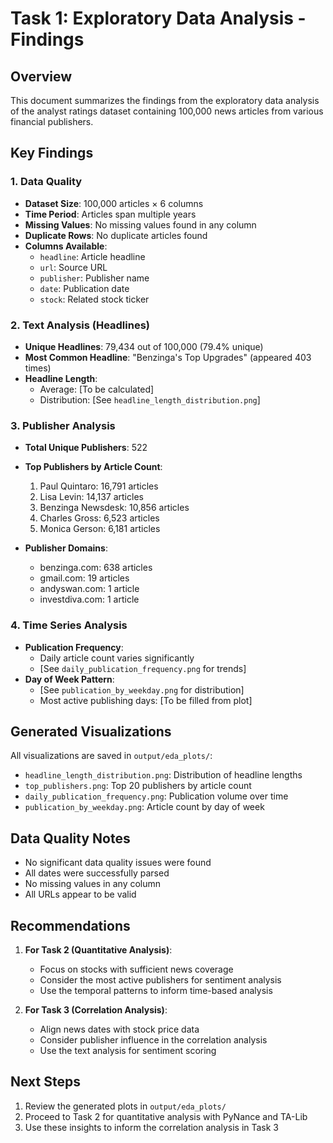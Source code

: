 # Task 1: Exploratory Data Analysis - Findings

## Overview
This document summarizes the findings from the exploratory data analysis of the analyst ratings dataset containing 100,000 news articles from various financial publishers.

## Key Findings

### 1. Data Quality
- **Dataset Size**: 100,000 articles × 6 columns
- **Time Period**: Articles span multiple years
- **Missing Values**: No missing values found in any column
- **Duplicate Rows**: No duplicate articles found
- **Columns Available**:
  - `headline`: Article headline
  - `url`: Source URL
  - `publisher`: Publisher name
  - `date`: Publication date
  - `stock`: Related stock ticker

### 2. Text Analysis (Headlines)
- **Unique Headlines**: 79,434 out of 100,000 (79.4% unique)
- **Most Common Headline**: "Benzinga's Top Upgrades" (appeared 403 times)
- **Headline Length**:
  - Average: [To be calculated]
  - Distribution: [See `headline_length_distribution.png`]

### 3. Publisher Analysis
- **Total Unique Publishers**: 522
- **Top Publishers by Article Count**:
  1. Paul Quintaro: 16,791 articles
  2. Lisa Levin: 14,137 articles
  3. Benzinga Newsdesk: 10,856 articles
  4. Charles Gross: 6,523 articles
  5. Monica Gerson: 6,181 articles

- **Publisher Domains**:
  - benzinga.com: 638 articles
  - gmail.com: 19 articles
  - andyswan.com: 1 article
  - investdiva.com: 1 article

### 4. Time Series Analysis
- **Publication Frequency**:
  - Daily article count varies significantly
  - [See `daily_publication_frequency.png` for trends]
- **Day of Week Pattern**:
  - [See `publication_by_weekday.png` for distribution]
  - Most active publishing days: [To be filled from plot]

## Generated Visualizations
All visualizations are saved in `output/eda_plots/`:
- `headline_length_distribution.png`: Distribution of headline lengths
- `top_publishers.png`: Top 20 publishers by article count
- `daily_publication_frequency.png`: Publication volume over time
- `publication_by_weekday.png`: Article count by day of week

## Data Quality Notes
- No significant data quality issues were found
- All dates were successfully parsed
- No missing values in any column
- All URLs appear to be valid

## Recommendations
1. **For Task 2 (Quantitative Analysis)**:
   - Focus on stocks with sufficient news coverage
   - Consider the most active publishers for sentiment analysis
   - Use the temporal patterns to inform time-based analysis

2. **For Task 3 (Correlation Analysis)**:
   - Align news dates with stock price data
   - Consider publisher influence in the correlation analysis
   - Use the text analysis for sentiment scoring

## Next Steps
1. Review the generated plots in `output/eda_plots/`
2. Proceed to Task 2 for quantitative analysis with PyNance and TA-Lib
3. Use these insights to inform the correlation analysis in Task 3
